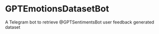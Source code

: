 # GPTEmotionsDatasetBot
A Telegram bot to retrieve @GPTSentimentsBot user feedback generated dataset
